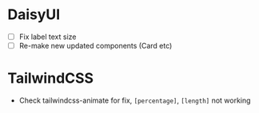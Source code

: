 # DaisyUI

- [ ] Fix label text size
- [ ] Re-make new updated components (Card etc)

# TailwindCSS

- Check tailwindcss-animate for fix, `[percentage]`, `[length]` not working
